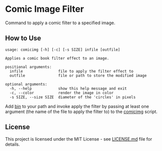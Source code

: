 # Comic Image Filter

Command to apply a comic filter to a specified image.

## How to Use

```
usage: comicimg [-h] [-c] [-s SIZE] infile [outfile]

Applies a comic book filter effect to an image.

positional arguments:
  infile                file to apply the filter effect to
  outfile               file or path to store the modified image

optional arguments:
  -h, --help            show this help message and exit
  -c, --color           render the image in color
  -s SIZE, --size SIZE  diameter of the 'circles' in pixels
```

Add [bin](bin) to your path and invoke apply the filter by passing at least one argument (the name of the file to apply the filter to) to the [comicimg](bin/comicimg) script.

## License

This project is licensed under the MIT License - see [LICENSE.md](LICENSE.md) file for details.
